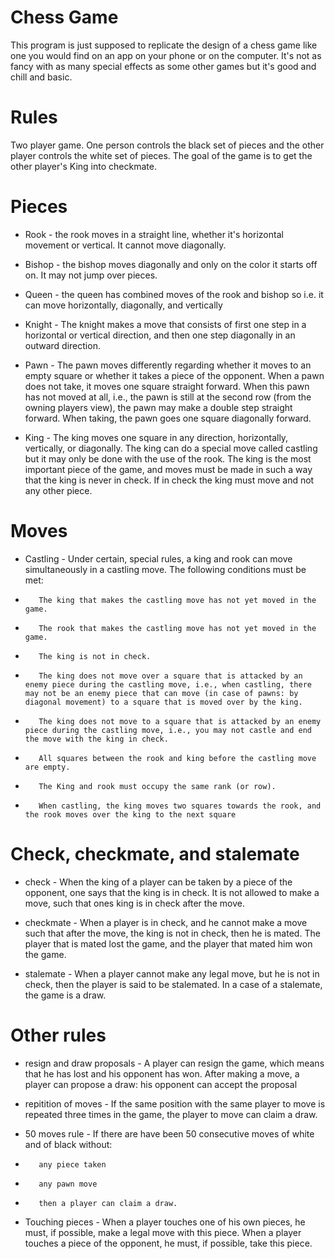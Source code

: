 # Chess Game

This program is just supposed to replicate the design of a chess game like one you would find on an app on your phone or on the computer. It's not as fancy with as many special effects as some other games but it's good and chill and basic.

# Rules

Two player game. One person controls the black set of pieces and the other player controls the white set of pieces. The goal of the game is to get the other player's King into checkmate.

# Pieces

* Rook - the rook moves in a straight line, whether it's horizontal movement or vertical. It cannot move diagonally.

* Bishop - the bishop moves diagonally and only on the color it starts off on. It may not jump over pieces.

* Queen - the queen has combined moves of the rook and bishop so i.e. it can move horizontally, diagonally, and vertically

* Knight - The knight makes a move that consists of first one step in a horizontal or vertical direction, and then one step diagonally in an outward direction.

* Pawn - The pawn moves differently regarding whether it moves to an empty square or whether it takes a piece of the opponent. When a pawn does not take, it moves one square straight forward. When this pawn has not moved at all, i.e., the pawn is still at the second row (from the owning players view), the pawn may make a double step straight forward. When taking, the pawn goes one square diagonally forward.

* King - The king moves one square in any direction, horizontally, vertically, or diagonally. The king can do a special move called castling but it may only be done with the use of the rook. The king is the most important piece of the game, and moves must be made in such a way that the king is never in check. If in check the king must move and not any other piece.

# Moves

* Castling - Under certain, special rules, a king and rook can move simultaneously in a castling move. The following conditions must be met:
*        The king that makes the castling move has not yet moved in the game.
*        The rook that makes the castling move has not yet moved in the game.
*        The king is not in check.
*        The king does not move over a square that is attacked by an enemy piece during the castling move, i.e., when castling, there may not be an enemy piece that can move (in case of pawns: by diagonal movement) to a square that is moved over by the king.
*        The king does not move to a square that is attacked by an enemy piece during the castling move, i.e., you may not castle and end the move with the king in check.
*        All squares between the rook and king before the castling move are empty.
*        The King and rook must occupy the same rank (or row).
*        When castling, the king moves two squares towards the rook, and the rook moves over the king to the next square

# Check, checkmate, and stalemate

* check - When the king of a player can be taken by a piece of the opponent, one says that the king is in check. It is not allowed to make a move, such that ones king is in check after the move.

* checkmate - When a player is in check, and he cannot make a move such that after the move, the king is not in check, then he is mated. The player that is mated lost the game, and the player that mated him won the game.

* stalemate - When a player cannot make any legal move, but he is not in check, then the player is said to be stalemated. In a case of a stalemate, the game is a draw.

# Other rules

* resign and draw proposals - A player can resign the game, which means that he has lost and his opponent has won. After making a move, a player can propose a draw: his opponent can accept the proposal

* repitition of moves - If the same position with the same player to move is repeated three times in the game, the player to move can claim a draw.

* 50 moves rule - If there are have been 50 consecutive moves of white and of black without: 
*        any piece taken
*        any pawn move
*        then a player can claim a draw.

* Touching pieces - When a player touches one of his own pieces, he must, if possible, make a legal move with this piece. When a player touches a piece of the opponent, he must, if possible, take this piece.


